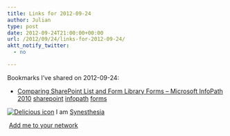 ```yaml
---
title: Links for 2012-09-24
author: Julian
type: post
date: 2012-09-24T21:00:00+00:00
url: /2012/09/24/links-for-2012-09-24/
aktt_notify_twitter:
  - no

---
```

Bookmarks I&#8217;ve shared on 2012-09-24:

  * [Comparing SharePoint List and Form Library Forms &#8211; Microsoft InfoPath 2010][1] 
    [sharepoint][2] [infopath][3] [forms][4] </li> </ul> 
    
    <p class="deliciouslink">
      <a href="https://del.icio.us/synesthesia" title="See all my bookmarks on del.icio.us"><img src="https://www.synesthesia.co.uk/images/deliciousicon.jpg" alt="Delicious icon" /></a>&nbsp;I am <a href="https://del.icio.us/synesthesia" title="See all my bookmarks on del.icio.us">Synesthesia</a>
    </p>
    
    <p class="deliciouslink">
      <a href="https://del.icio.us/network?add=synesthesia" title="Add me to your del.icio.us network"><img src="https://www.synesthesia.co.uk/images/add.gif" alt="" /></a>&nbsp;<a href="https://del.icio.us/network?add=synesthesia" title="Add me to your del.icio.us network">Add me to your network</a>
    </p>

 [1]: https://blogs.msdn.com/b/infopath/archive/2010/04/22/comparing-list-and-form-library-forms.aspx
 [2]: https://www.delicious.com/synesthesia/sharepoint
 [3]: https://www.delicious.com/synesthesia/infopath
 [4]: https://www.delicious.com/synesthesia/forms
